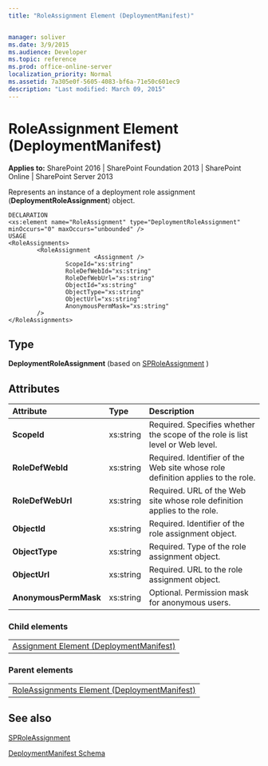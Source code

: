 ```yaml
---
title: "RoleAssignment Element (DeploymentManifest)"


manager: soliver
ms.date: 3/9/2015
ms.audience: Developer
ms.topic: reference
ms.prod: office-online-server
localization_priority: Normal
ms.assetid: 7a305e0f-5605-4083-bf6a-71e50c601ec9
description: "Last modified: March 09, 2015"
---
```


# RoleAssignment Element (DeploymentManifest)

 
  
 **Applies to:** SharePoint 2016 | SharePoint Foundation 2013 | SharePoint Online | SharePoint Server 2013 
  
Represents an instance of a deployment role assignment (**DeploymentRoleAssignment**) object.
  
```
DECLARATION
<xs:element name="RoleAssignment" type="DeploymentRoleAssignment" minOccurs="0" maxOccurs="unbounded" />
USAGE
<RoleAssignments>
        <RoleAssignment
                        <Assignment />
                ScopeId="xs:string"
                RoleDefWebId="xs:string"
                RoleDefWebUrl="xs:string"
                ObjectId="xs:string"
                ObjectType="xs:string"
                ObjectUrl="xs:string"
                AnonymousPermMask="xs:string"
        />
</RoleAssignments>

```

## Type

 **DeploymentRoleAssignment** (based on [SPRoleAssignment](https://msdn.microsoft.com/library/Microsoft.SharePoint.SPRoleAssignment.aspx) ) 
  
## Attributes

|**Attribute**|**Type**|**Description**|
|:-----|:-----|:-----|
|**ScopeId** <br/> |xs:string  <br/> |Required. Specifies whether the scope of the role is list level or Web level.  <br/> |
|**RoleDefWebId** <br/> |xs:string  <br/> |Required. Identifier of the Web site whose role definition applies to the role.  <br/> |
|**RoleDefWebUrl** <br/> |xs:string  <br/> |Required. URL of the Web site whose role definition applies to the role.  <br/> |
|**ObjectId** <br/> |xs:string  <br/> |Required. Identifier of the role assignment object.  <br/> |
|**ObjectType** <br/> |xs:string  <br/> |Required. Type of the role assignment object.  <br/> |
|**ObjectUrl** <br/> |xs:string  <br/> |Required. URL to the role assignment object.  <br/> |
|**AnonymousPermMask** <br/> |xs:string  <br/> |Optional. Permission mask for anonymous users.  <br/> |
   
### Child elements

||
|:-----|
|[Assignment Element (DeploymentManifest)](assignment-element-deploymentmanifest.md)
   
### Parent elements

||
|:-----|
|[RoleAssignments Element (DeploymentManifest)](roleassignments-element-deploymentmanifest.md)
   
## See also



[SPRoleAssignment](https://msdn.microsoft.com/library/Microsoft.SharePoint.SPRoleAssignment.aspx)


[DeploymentManifest Schema](deploymentmanifest-schema.md)

